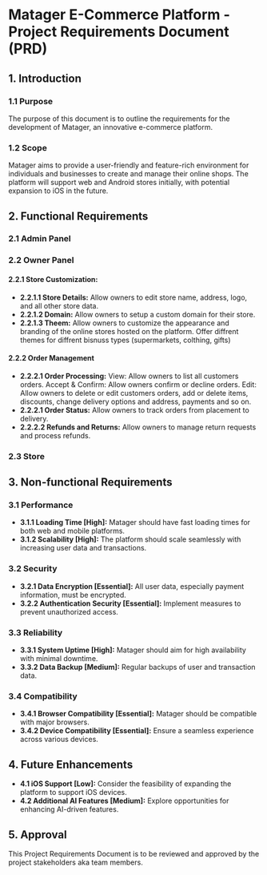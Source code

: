 # Matager E-Commerce Platform - Project Requirements Document (PRD)

## 1. Introduction

### 1.1 Purpose

The purpose of this document is to outline the requirements for the development of Matager, an innovative e-commerce platform.

### 1.2 Scope

Matager aims to provide a user-friendly and feature-rich environment for individuals and businesses to create and manage their online shops. The platform will support web and Android stores initially, with potential expansion to iOS in the future.

## 2. Functional Requirements


### 2.1 Admin Panel



### 2.2 Owner Panel

#### 2.2.1 Store Customization: 
  - **2.2.1.1 Store Details:** Allow owners to edit store name, address, logo, and all other store data.
  - **2.2.1.2 Domain:** Allow owners to setup a custom domain for their store.
  - **2.2.1.3 Theem:** Allow owners to customize the appearance and branding of the online stores hosted on the platform.
    Offer diffrent themes for diffrent bisnuss types (supermarkets, colthing, gifts)

#### 2.2.2 Order Management
  - **2.2.2.1 Order Processing:**
    View: Allow owners to list all customers orders.
    Accept & Confirm: Allow owners confirm or decline orders.
    Edit: Allow owners to delete or edit customers orders, add or delete items, discounts, change delivery options and address, payments and so on.
  - **2.2.2.1 Order Status:** Allow owners to track orders from placement to delivery.
  - **2.2.2.2 Refunds and Returns:** Allow owners to manage return requests and process refunds.

### 2.3 Store

## 3. Non-functional Requirements

### 3.1 Performance

- **3.1.1 Loading Time [High]:** Matager should have fast loading times for both web and mobile platforms.
- **3.1.2 Scalability [High]:** The platform should scale seamlessly with increasing user data and transactions.

### 3.2 Security

- **3.2.1 Data Encryption [Essential]:** All user data, especially payment information, must be encrypted.
- **3.2.2 Authentication Security [Essential]:** Implement measures to prevent unauthorized access.

### 3.3 Reliability

- **3.3.1 System Uptime [High]:** Matager should aim for high availability with minimal downtime.
- **3.3.2 Data Backup [Medium]:** Regular backups of user and transaction data.

### 3.4 Compatibility

- **3.4.1 Browser Compatibility [Essential]:** Matager should be compatible with major browsers.
- **3.4.2 Device Compatibility [Essential]:** Ensure a seamless experience across various devices.

## 4. Future Enhancements

- **4.1 iOS Support [Low]:** Consider the feasibility of expanding the platform to support iOS devices.
- **4.2 Additional AI Features [Medium]:** Explore opportunities for enhancing AI-driven features.

## 5. Approval

This Project Requirements Document is to be reviewed and approved by the project stakeholders aka team members.
